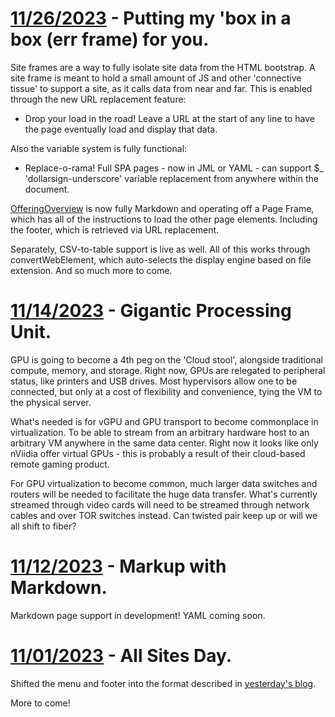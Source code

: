 # [11/26/2023](#11262023) - Putting my 'box in a box (err frame) for you.

Site frames are a way to fully isolate site data from the HTML bootstrap. A site frame is meant to hold a small amount of JS and other 'connective tissue' to support a site, as it calls data from near and far. This is enabled through the new URL replacement feature: 

- Drop your load in the road! Leave a URL at the start of any line to have the page eventually load and display that data.

Also the variable system is fully functional:

- Replace-o-rama! Full SPA pages - now in JML or YAML - can support $_ 'dollarsign-underscore' variable replacement from anywhere within the document.

[OfferingOverview](https://www.OfferingOverview.com) is now fully Markdown and operating off a Page Frame, which has all of the instructions to load the other page elements. Including the footer, which is retrieved via URL replacement.

Separately, CSV-to-table support is live as well. All of this works through convertWebElement, which auto-selects the display engine based on file extension. And so much more to come. 

# [11/14/2023](#11142023) - Gigantic Processing Unit.

GPU is going to become a 4th peg on the 'Cloud stool', alongside traditional compute, memory, and storage. Right now, GPUs are relegated to peripheral status, like printers and USB drives. Most hypervisors allow one to be connected, but only at a cost of flexibility and convenience, tying the VM to the physical server. 

What's needed is for vGPU and GPU transport to become commonplace in virtualization. To be able to stream from an arbitrary hardware host to an arbitrary VM anywhere in the same data center. Right now it looks like only nViidia offer virtual GPUs - this is probably a result of their cloud-based remote gaming product. 

For GPU virtualization to become common, much larger data switches and routers will be needed to facilitate the huge data transfer. What's currently streamed through video cards will need to be streamed through network cables and over TOR switches instead. Can twisted pair keep up or will we all shift to fiber? 

# [11/12/2023](#11122023) - Markup with Markdown.

Markdown page support in development! YAML coming soon. 

# [11/01/2023](#11012023) - All Sites Day.

Shifted the menu and footer into the format described in [yesterday's blog](https://www.Gilgamech.com/2023/October.html#10302023).

More to come!
